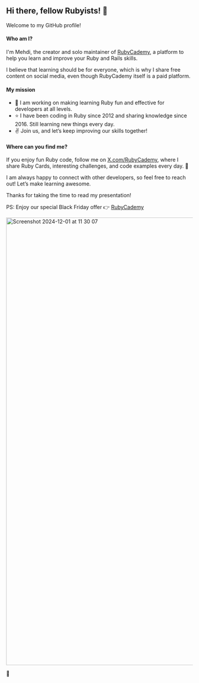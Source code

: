 ## Hi there, fellow Rubyists! 👋

Welcome to my GitHub profile!

#### Who am I?

I'm Mehdi, the creator and solo maintainer of [RubyCademy](https://rubycademy.com), a platform to help you learn and improve your Ruby and Rails skills.

I believe that learning should be for everyone, which is why I share free content on social media, even though RubyCademy itself is a paid platform.

#### My mission

- 💪 I am working on making learning Ruby fun and effective for developers at all levels.
- ⭐ I have been coding in Ruby since 2012 and sharing knowledge since 2016. Still learning new things every day.
- ✌️ Join us, and let’s keep improving our skills together!

#### Where can you find me?

If you enjoy fun Ruby code, follow me on [X.com/RubyCademy](https://x.com/RubyCademy), where I share Ruby Cards, interesting challenges, and code examples every day. 🎉

I am always happy to connect with other developers, so feel free to reach out! Let’s make learning awesome.

Thanks for taking the time to read my presentation!

PS: Enjoy our special Black Friday offer 👉 [RubyCademy](https://www.rubycademy.com)

<img width="1209" alt="Screenshot 2024-12-01 at 11 30 07" src="https://github.com/user-attachments/assets/0cdaf063-e174-49f2-9713-056e2b73fced">

💚
